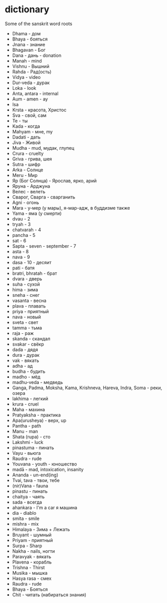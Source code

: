 # dictionary
Some of the sanskrit word roots

- Dhama - дом
- Bhaya - бояться
- Jnana - знание
- Bhagavan - Бог
- Dana - дань - donation
- Manah - mind
- Vishnu - Вышний
- Rahda - Рад(ость)
- Vidya - video
- Dur-veda - дурак
- Loka - look
- Anta, antara - internal
- Aum - amen - ау
- Isa
- Krsta - красота, Христос
- Sva - свой, сам
- Te - ты
- Kada - когда
- Mahyam - мне, my
- Dadati - дать
- Jiva - Живой
- Mudha - mud, мудак, глупец
- Crura - cruelty
- Griva - грива, шея
- Sutra - шифр
- Arka - Солнце
- Meru - Мир
- Яр (Бог Солнца) - Ярослав, ярко, арий
- Яруна - Арджуна
- Велес - велеть
- Сварог, Сварга - сварганить
- Agni - огонь
- Mara - у-мер (у мары), я-мар-адж, в буддизме также
- Yama - яма (у смерти)
- dvau - 2
- tryah - 3
- chatvarah - 4
- pancha - 5
- sat - 6
- Sapta - seven - september - 7
- asta - 8
- nava - 9
- dasa - 10 - десяит
- pati - батя
- bratri, bhratah - брат
- dvara - дверь
- suha - сухой
- hima - зима
- sneha - снег
- vasanta - весна
- plava - плавать
- priya - приятный
- nava - новый
- sveta - свет
- tamma - тьма
- raja - раж
- skanda - скандал
- svakar - свёкр
- dada - дядя
- dura - дурак
- vak - вякать
- adha - ад
- budha - будить
- madho - мёд
- madhu-veda - медведь
- Ganga, Padma, Moksha, Kama, Krishneva, Hareva, Indra, Soma - реки, озера
- lakhima - легкий
- krura - cruel
- Maha - махина
- Pratyaksha - практика
- Apa(urusheya) - верх, up
- Pantha - path
- Manu - man
- Shata (rupa) - сто
- Lakshmi - luck
- pinastuma - пинать
- Vayu - вьюга
- Raudra - rude
- Youvana - youth - юношество
- madā - mad, intoxication, insanity
- Ananda - un-end(ing)
- Tvai, tava - твои, тебе
- (nir)Vana -  fauna
- pinastu - пинать
- chaitya - чаять
- sada - всегда
- ahankara - I'm a car я машина
- dia - diablo
- smita - smile
- mishra - mix
- Himalaya - Зима + Лежать
- Bruyant - шумный
- Priyam - приятный
- Surpa - Sharp
- Nakha - nails, ногти
- Paravyak - вякать
- Plavena - корабль
- Trishna - Thirst
- Musika - мышка
- Hasya rasa - смех
- Raudra - rude
- Bhaya - Бояться
- Chit - читать (набираться знания)

